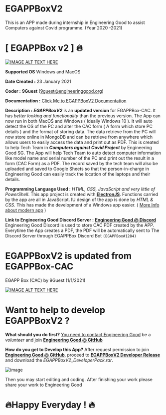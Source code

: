 # EGAPPBoxV2
This is an APP made during internship in Engineering Good to assist Computers against Covid programme. (Year 2020 -2021)

# [ EGAPPBox v2 ] 🔥

[![IMAGE ALT TEXT HERE](https://img.youtube.com/vi/XxHfZ3mssw4/0.jpg)](https://www.youtube.com/watch?v=XxHfZ3mssw4)

**Supported OS**
Windows and MacOS

**Date Created :**
23 January 2021

**Coder :**
**9Guest** (9guest@engineeringgood.org)

**Documentation :**
[Click Me to EGAPPBoxV2 Documentation](https://ninguest.github.io/EGAPPBoxV2/documentation/)

**Description :**
***EGAPPBoxV2*** is an **updated version** for EGAPPBox-CAC. It has *better looking and functionality* than the previous version. The App can now run in both MacOS and Windows ( Ideally Windows 10 ). It will auto detect the OS of the PC and alter the CAC form ( A form which store PC details ) and the format of storing data. The data retrieve from the PC will now store online in MongoDB and can be retrieve from anywhere which allows users to easily access the data and print out as PDF. 
This is created to help Tech Team in ***Computers against Covid Project*** by Engineering Good SG. 
The App will help Tech Team to auto detect computer information like model name and serial number of the PC and print out the result in a form (CAC Form) as a PDF. 
The record saved by the tech team will also be uploaded and saved to Google Sheets so that the person-in-charge in Engineering Good can easily track the location of the laptops and their details.

**Programming Language Used :**
*HTML, CSS, JavaScript and very little of PowerShell*.
This app project is created with [**ElectronJS**](https://www.electronjs.org/).
Functions carried by the app are all in JavaScript. IU design of the app is done by *HTML & CSS*.
This has made the development of a Windows app easier. ( [More Info about modern app](https://docs.microsoft.com/en-us/archive/msdn-magazine/2013/february/modern-apps-create-windows-store-apps-with-html5-and-javascript) )

**Link to Engineering Good Discord Server :**
[**Engineering Good @ Discord**](https://discord.gg/4ctzGu5v4F)
Engineering Good Discord is used to store CAC PDF created by the APP. Everytime the App creates a PDF, the PDF will be automatically sent to The Discord Server through EGAPPBox Discord Bot `(EGAPPBox#1284)`

# EGAPPBoxV2 is updated from EGAPPBox-CAC

EGAPP Box (CAC) by 9Guest (1/1/2021)

[![IMAGE ALT TEXT HERE](https://img.youtube.com/vi/UYiEPgAkQiw/0.jpg)](https://www.youtube.com/watch?v=UYiEPgAkQiw)

# Want to help to develop EGAPPBoxV2 ?

**What should you do first?**
[You need to contact Engineering Good](https://engineeringgood.org/about/contact-us/) be a *volunteer* and join [**Engineering Good @ GitHub**](https://github.com/Engineering-Good) 

**How do you get to Develop this App?**
After request permission to join [**Engineering Good @ GitHub**](https://github.com/Engineering-Good), proceed to [**EGAPPBoxV2 Developer Release**](https://github.com/Engineering-Good/EGAPPBox-CAC/releases/tag/2.0.0) and download the *EGAPPBoxV2_DeveloperPack.rar*. 

![image](https://user-images.githubusercontent.com/71936949/105570670-ee00de80-5d85-11eb-8c5b-7478f0318778.png)

Then you may start editing and coding. After finishing your work please share your work to Engineering Good

# 🔥Happy Everyday ! 🔥
